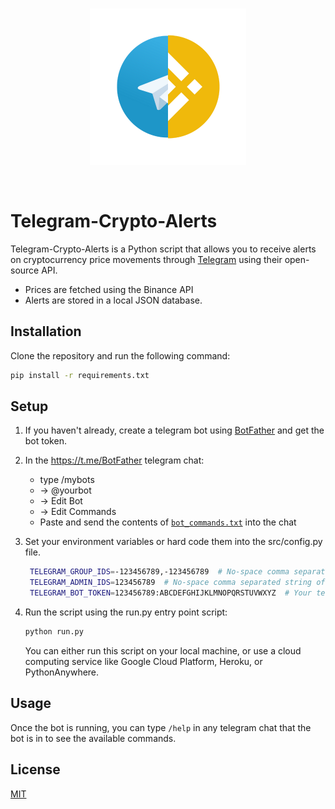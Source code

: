 <br/>
<p align="center">
<img src="img/telegram-binance.png" width="250" alt="logo">
</p>
<br/>

# Telegram-Crypto-Alerts

Telegram-Crypto-Alerts is a Python script that allows you to receive alerts on cryptocurrency price movements through [Telegram](https://telegram.org/) using their open-source API.
- Prices are fetched using the Binance API
- Alerts are stored in a local JSON database.

## Installation

Clone the repository and run the following command:
```bash
pip install -r requirements.txt
```

## Setup

1. If you haven't already, create a telegram bot using [BotFather](https://core.telegram.org/bots#3-how-do-i-create-a-bot) and get the bot token.

2. In the https://t.me/BotFather telegram chat:
   - type /mybots
   - -> @yourbot
   - -> Edit Bot
   - -> Edit Commands
   - Paste and send the contents of [`bot_commands.txt`](https://github.com/hschickdevs/telegram-crypto-alerts/blob/main/bot_commands.txt) into the chat
   
3. Set your environment variables or hard code them into the src/config.py file.
    ```bash
     TELEGRAM_GROUP_IDS=-123456789,-123456789  # No-space comma separated string of Telegram group or user IDs to send alerts to
     TELEGRAM_ADMIN_IDS=123456789  # No-space comma separated string of Telegram user IDs to error alerts to
     TELEGRAM_BOT_TOKEN=123456789:ABCDEFGHIJKLMNOPQRSTUVWXYZ  # Your telegram bot token
    ```
4. Run the script using the run.py entry point script:
   ```bash
   python run.py
   ```
   You can either run this script on your local machine, or use a cloud computing service like Google Cloud Platform, Heroku, or PythonAnywhere.

## Usage

Once the bot is running, you can type `/help` in any telegram chat that the bot is in to see the available commands.

## License
[MIT](https://choosealicense.com/licenses/mit/)